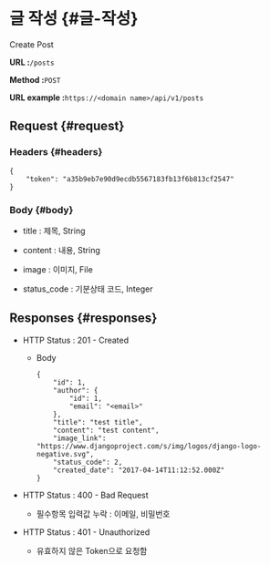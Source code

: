 # 글 작성 {#글-작성}

Create Post

**URL :**`/posts`

**Method :**`POST`

**URL example :**`https://<domain name>/api/v1/posts`

## Request {#request}

### Headers {#headers}

```
{
    "token": "a35b9eb7e90d9ecdb5567183fb13f6b813cf2547"
}
```

### Body {#body}

* title : 제목, String

* content : 내용, String

* image : 이미지, File

* status\_code : 기분상태 코드, Integer

## Responses {#responses}

* HTTP Status : 201 - Created

  * Body

    ```
    {
        "id": 1,
        "author": {
            "id": 1,
            "email": "<email>"
        },
        "title": "test title",
        "content": "test content",
        "image_link": "https://www.djangoproject.com/s/img/logos/django-logo-negative.svg",
        "status_code": 2,
        "created_date": "2017-04-14T11:12:52.000Z"
    }
    ```

* HTTP Status : 400 - Bad Request

  * 필수항목 입력값 누락 : 이메일, 비밀번호

* HTTP Status : 401 - Unauthorized

  * 유효하지 않은 Token으로 요청함



